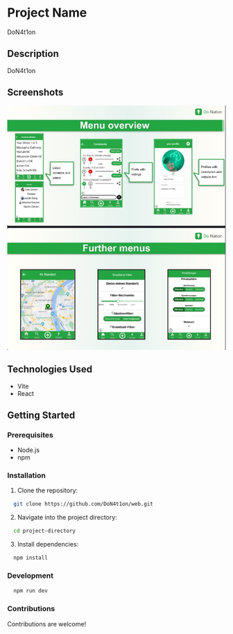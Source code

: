 # Project Name

DoN4t1on

## Description

DoN4t1on

## Screenshots

![Donation Web UI](donation-web.jpg)

## Technologies Used

- Vite
- React

## Getting Started

### Prerequisites

- Node.js
- npm

### Installation

1. Clone the repository:

```bash
  git clone https://github.com/DoN4t1on/web.git
```

2. Navigate into the project directory:

```bash
  cd project-directory
```

3. Install dependencies:

```bash
  npm install
```

### Development

```bash
  npm run dev
```

### Contributions

Contributions are welcome!
